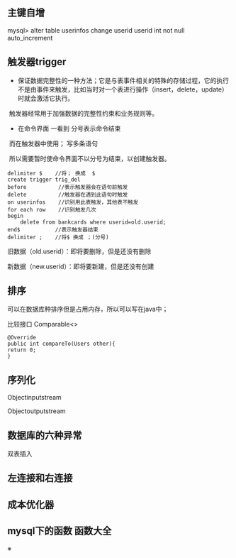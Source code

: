 ## 主键自增

mysql> alter table userinfos change userid userid int not null auto_increment

## 触发器trigger

- 保证数据完整性的一种方法；它是与表事件相关的特殊的存储过程，它的执行不是由事件来触发，比如当时对一个表进行操作（insert，delete，update）时就会激活它执行。

​       触发器经常用于加强数据的完整性约束和业务规则等。

- 在命令界面  一看到 分号表示命令结束

​        而在触发器中使用； 写多条语句

​        所以需要暂时使命令界面不以分号为结束，以创建触发器。

````mysql
delimiter $    //将； 换成  $
create trigger trig_del
before			//表示触发器会在语句前触发
delete			//触发器在遇到此语句时触发
on userinfos    //识别用此表触发，其他表不触发 
for each row    //识别触发几次
begin
	delete from bankcards where userid=old.userid;
end$           //表示触发器结束
delimiter ;    //将$ 换成 ；(分号)
````

旧数据（old.userid）：即将要删除，但是还没有删除

新数据（new.userid）：即将要新建，但是还没有创建

## 排序

可以在数据库种排序但是占用内存，所以可以写在java中；

比较接口 Comparable<>

````
@Override
public int compareTo(Users other){
return 0;
}
````

## 序列化

Objectinputstream

Objectoutputstream



## 数据库的六种异常

双表插入

## 左连接和右连接

## 成本优化器

## mysql下的函数  函数大全





※